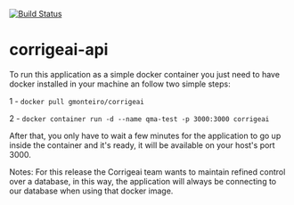 [![Build Status](https://travis-ci.org/corrigeai/corrigeai-api.svg?branch=master)](https://travis-ci.org/corrigeai/corrigeai-api)
# corrigeai-api

To run this application as a simple docker container you just need to have
docker installed in your machine an follow two simple steps:

1 - `docker pull gmonteiro/corrigeai`

2 - `docker container run -d --name qma-test -p 3000:3000 corrigeai`

After that, you only have to wait a few minutes for the application to go up 
inside the container and it's ready, it will be available on your host's port 3000.

Notes: For this release the Corrigeai team wants to maintain refined control over 
a database, in this way, the application will always be connecting to our 
database when using that docker image.